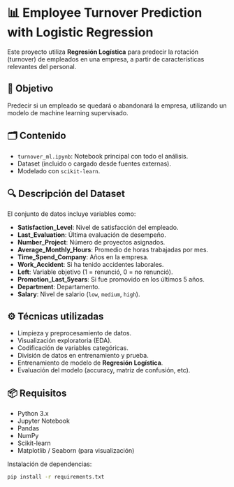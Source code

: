 # 📊 Employee Turnover Prediction with Logistic Regression

Este proyecto utiliza **Regresión Logística** para predecir la rotación (turnover) de empleados en una empresa, a partir de características relevantes del personal.

## 🧠 Objetivo

Predecir si un empleado se quedará o abandonará la empresa, utilizando un modelo de machine learning supervisado.

## 🗂️ Contenido

- `turnover_ml.ipynb`: Notebook principal con todo el análisis.
- Dataset (incluido o cargado desde fuentes externas).
- Modelado con `scikit-learn`.

## 🔍 Descripción del Dataset

El conjunto de datos incluye variables como:

- **Satisfaction_Level**: Nivel de satisfacción del empleado.
- **Last_Evaluation**: Última evaluación de desempeño.
- **Number_Project**: Número de proyectos asignados.
- **Average_Monthly_Hours**: Promedio de horas trabajadas por mes.
- **Time_Spend_Company**: Años en la empresa.
- **Work_Accident**: Si ha tenido accidentes laborales.
- **Left**: Variable objetivo (1 = renunció, 0 = no renunció).
- **Promotion_Last_5years**: Si fue promovido en los últimos 5 años.
- **Department**: Departamento.
- **Salary**: Nivel de salario (`low`, `medium`, `high`).

## ⚙️ Técnicas utilizadas

- Limpieza y preprocesamiento de datos.
- Visualización exploratoria (EDA).
- Codificación de variables categóricas.
- División de datos en entrenamiento y prueba.
- Entrenamiento de modelo de **Regresión Logística**.
- Evaluación del modelo (accuracy, matriz de confusión, etc).

## 📦 Requisitos

- Python 3.x
- Jupyter Notebook
- Pandas
- NumPy
- Scikit-learn
- Matplotlib / Seaborn (para visualización)

Instalación de dependencias:

```bash
pip install -r requirements.txt
